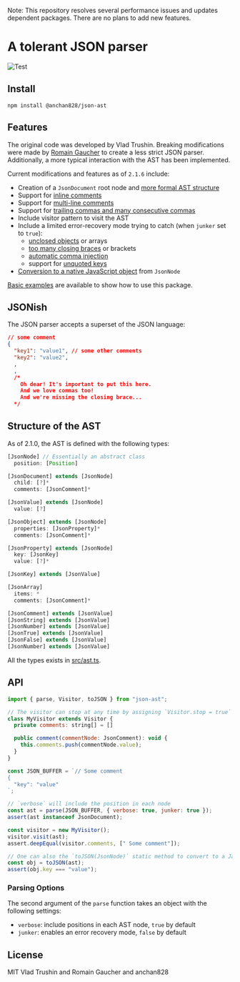 
Note: This repository resolves several performance issues and updates dependent packages. There are no plans to add new features.

# A tolerant JSON parser

![Test](https://github.com/anchan828/json-ast/workflows/Test/badge.svg)

## Install

```shell
npm install @anchan828/json-ast
```

## Features

The original code was developed by Vlad Trushin. Breaking modifications were made by [Romain Gaucher](https://twitter.com/rgaucher) to create a less strict JSON parser. Additionally, a more typical interaction with the AST has been implemented.

Current modifications and features as of `2.1.6` include:

- Creation of a `JsonDocument` root node and [more formal AST structure](./src/ast.js)
- Support for [inline comments](./test/cases/comment-in-object.json)
- Support for [multi-line comments](./test/cases/multi-line-comments-in-object.js)
- Support for [trailing commas and many consecutive commas](./test/cases/object-trailing-commas.json)
- Include visitor pattern to visit the AST
- Include a limited error-recovery mode trying to catch (when `junker` set to `true`):
  - [unclosed objects](./test/cases/object-unclosed-junker.json) or arrays
  - [too many closing braces](./test/cases/redundant-symbols-junker.json) or brackets
  - [automatic comma injection](./test/cases/asi-junker.json)
  - support for [unquoted keys](./test/cases/unquoted-keys-junker.json)
- [Conversion to a native JavaScript object](./test/index.js#L172) from `JsonNode`

[Basic examples](./examples/) are available to show how to use this package.

## JSONish

The JSON parser accepts a superset of the JSON language:

```json
// some comment
{
  "key1": "value1", // some other comments
  "key2": "value2",
  ,
  ,
  /*
    Oh dear! It's important to put this here.
    And we love commas too!
    And we're missing the closing brace...
  */
```

## Structure of the AST

As of 2.1.0, the AST is defined with the following types:

```javascript
[JsonNode] // Essentially an abstract class
  position: [Position]

[JsonDocument] extends [JsonNode]
  child: [?]*
  comments: [JsonComment]*

[JsonValue] extends [JsonNode]
  value: [?]

[JsonObject] extends [JsonNode]
  properties: [JsonProperty]*
  comments: [JsonComment]*

[JsonProperty] extends [JsonNode]
  key: [JsonKey]
  value: [?]*

[JsonKey] extends [JsonValue]

[JsonArray]
  items: *
  comments: [JsonComment]*

[JsonComment] extends [JsonValue]
[JsonString] extends [JsonValue]
[JsonNumber] extends [JsonValue]
[JsonTrue] extends [JsonValue]
[JsonFalse] extends [JsonValue]
[JsonNumber] extends [JsonValue]
```

All the types exists in [src/ast.ts](src/ast.ts).

## API

```javascript
import { parse, Visitor, toJSON } from "json-ast";

// The visitor can stop at any time by assigning `Visitor.stop = true`
class MyVisitor extends Visitor {
  private comments: string[] = []

  public comment(commentNode: JsonComment): void {
    this.comments.push(commentNode.value);
  }
}

const JSON_BUFFER = `// Some comment
{
  "key": "value"
`;

// `verbose` will include the position in each node
const ast = parse(JSON_BUFFER, { verbose: true, junker: true });
assert(ast instanceof JsonDocument);

const visitor = new MyVisitor();
visitor.visit(ast);
assert.deepEqual(visitor.comments, [" Some comment"]);

// One can also the `toJSON(JsonNode)` static method to convert to a JavaScript object
const obj = toJSON(ast);
assert(obj.key === "value");
```

### Parsing Options

The second argument of the `parse` function takes an object with the following settings:

- `verbose`: include positions in each AST node, `true` by default
- `junker`: enables an error recovery mode, `false` by default

## License

MIT Vlad Trushin and Romain Gaucher and anchan828
